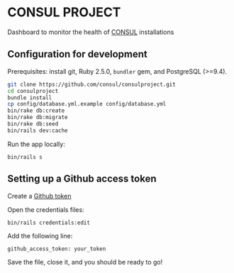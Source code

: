 # CONSUL PROJECT

Dashboard to monitor the health of [CONSUL](https://github.com/consul/consul) installations

## Configuration for development

Prerequisites: install git, Ruby 2.5.0, `bundler` gem, and PostgreSQL (>=9.4).

```bash
git clone https://github.com/consul/consulproject.git
cd consulproject
bundle install
cp config/database.yml.example config/database.yml
bin/rake db:create
bin/rake db:migrate
bin/rake db:seed
bin/rails dev:cache
```

Run the app locally:

```
bin/rails s
```

## Setting up a Github access token
Create a [Github token](https://help.github.com/articles/creating-a-personal-access-token-for-the-command-line/)

Open the credentials files:
```
bin/rails credentials:edit
```

Add the following line:
```
github_access_token: your_token
```

Save the file, close it, and you should be ready to go!

